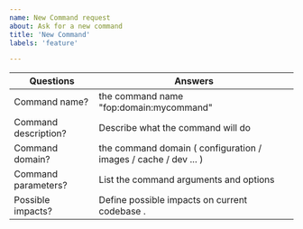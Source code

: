 ```yaml
---
name: New Command request
about: Ask for a new command
title: 'New Command'
labels: 'feature'

---
```


| Questions         | Answers
| ----------------- | -------------------------------------------------------
| Command name?      | the command name "fop:domain:mycommand"
| Command description?   | Describe what the command will do
| Command domain?  | the command domain ( configuration / images / cache / dev ... ) 
| Command parameters?   | List the command arguments and options
| Possible impacts? | Define possible impacts on current codebase .